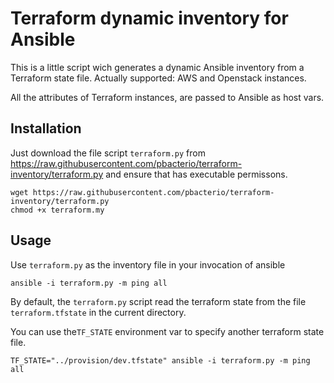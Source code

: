 Terraform dynamic inventory for Ansible
=======================================

This is a little script wich generates a dynamic Ansible inventory from a Terraform state file.
Actually supported: AWS and Openstack instances.

All the attributes of Terraform instances, are passed to Ansible as host vars.


Installation
------------

Just download the file script `terraform.py` from https://raw.githubusercontent.com/pbacterio/terraform-inventory/terraform.py
and ensure that has executable permissons.

    wget https://raw.githubusercontent.com/pbacterio/terraform-inventory/terraform.py
    chmod +x terraform.my


Usage
-----

Use `terraform.py` as the inventory file in your invocation of ansible

    ansible -i terraform.py -m ping all
    
By default, the `terraform.py` script read the terraform state from the file `terraform.tfstate` in the current directory.

You can use the`TF_STATE` environment var to specify another terraform state file.

    TF_STATE="../provision/dev.tfstate" ansible -i terraform.py -m ping all
    
